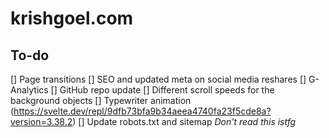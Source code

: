 # krishgoel.com

## To-do
[] Page transitions
[] SEO and updated meta on social media reshares
[] G-Analytics
[] GitHub repo update
[] Different scroll speeds for the background objects
[] Typewriter animation (https://svelte.dev/repl/9dfb73bfa9b34aeea4740fa23f5cde8a?version=3.38.2)
[] Update robots.txt and sitemap
_Don't read this istfg_